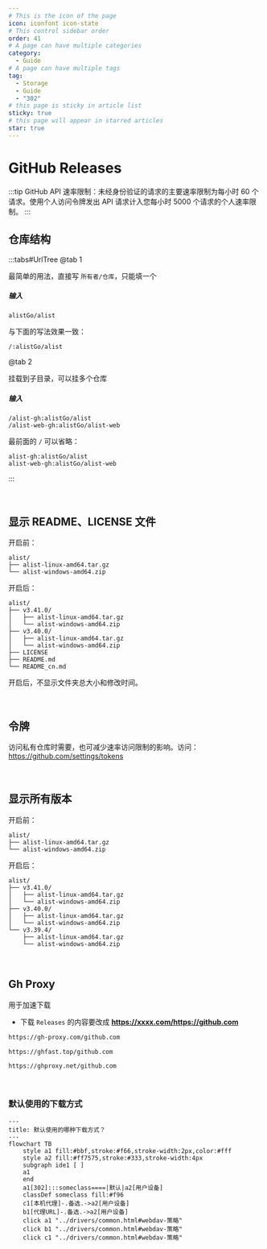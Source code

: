 ```yaml
---
# This is the icon of the page
icon: iconfont icon-state
# This control sidebar order
order: 41
# A page can have multiple categories
category:
  - Guide
# A page can have multiple tags
tag:
  - Storage
  - Guide
  - "302"
# this page is sticky in article list
sticky: true
# this page will appear in starred articles
star: true
---
```

# GitHub Releases

:::tip
GitHub API 速率限制：未经身份验证的请求的主要速率限制为每小时 60 个请求。使用个人访问令牌发出 API 请求计入您每小时 5000 个请求的个人速率限制。
:::

## 仓库结构

:::tabs#UrlTree
@tab 1

最简单的用法，直接写 `所有者/仓库`，只能填一个

##### 输入

``` 
alistGo/alist
```

与下面的写法效果一致：
``` 
/:alistGo/alist
```

@tab 2

挂载到子目录，可以挂多个仓库

##### 输入

``` 
/alist-gh:alistGo/alist
/alist-web-gh:alistGo/alist-web
```

最前面的 `/` 可以省略：

``` 
alist-gh:alistGo/alist
alist-web-gh:alistGo/alist-web
```

:::

<br/>



## 显示 README、LICENSE 文件

开启前：
```
alist/
├── alist-linux-amd64.tar.gz
└── alist-windows-amd64.zip
```

开启后：
```
alist/
├── v3.41.0/
│   ├── alist-linux-amd64.tar.gz
│   └── alist-windows-amd64.zip
├── v3.40.0/
│   ├── alist-linux-amd64.tar.gz
│   └── alist-windows-amd64.zip
├── LICENSE
├── README.md
└── README_cn.md
```

开启后，不显示文件夹总大小和修改时间。

<br/>



## 令牌

访问私有仓库时需要，也可减少速率访问限制的影响。访问：<https://github.com/settings/tokens>

<br/>



## 显示所有版本

开启前：
```
alist/
├── alist-linux-amd64.tar.gz
└── alist-windows-amd64.zip
```

开启后：
```
alist/
├── v3.41.0/
│   ├── alist-linux-amd64.tar.gz
│   └── alist-windows-amd64.zip
├── v3.40.0/
│   ├── alist-linux-amd64.tar.gz
│   └── alist-windows-amd64.zip
└── v3.39.4/
    ├── alist-linux-amd64.tar.gz
    └── alist-windows-amd64.zip
```

<br/>



## **Gh Proxy**

用于加速下载

- 下载 `Releases` 的内容要改成 **https://xxxx.com/https://github.com**

```bash title="一键复制"
https://gh-proxy.com/github.com
```

```bash title="一键复制"
https://ghfast.top/github.com
```

```bash title="一键复制"
https://ghproxy.net/github.com
```



<br/>

### **默认使用的下载方式**

```mermaid
---
title: 默认使用的哪种下载方式？
---
flowchart TB
    style a1 fill:#bbf,stroke:#f66,stroke-width:2px,color:#fff
    style a2 fill:#ff7575,stroke:#333,stroke-width:4px
    subgraph ide1 [ ]
    a1
    end
    a1[302]:::someclass====|默认|a2[用户设备]
    classDef someclass fill:#f96
    c1[本机代理]-.备选.->a2[用户设备]
    b1[代理URL]-.备选.->a2[用户设备]
    click a1 "../drivers/common.html#webdav-策略"
    click b1 "../drivers/common.html#webdav-策略"
    click c1 "../drivers/common.html#webdav-策略"
```

